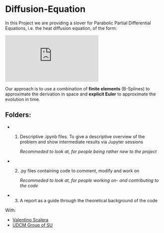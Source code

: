 # Diffusion-Equation
In this Project we are providing a slover for Parabolic Partial Differential Equations, i.e. the heat diffusion equation, of the form: 


 ![Diffusion equation](https://latex.codecogs.com/gif.latex?C%28%5Cvarphi%28x%2Ct%29%29%5Ccdot%5Crho%5Cfrac%7B%5Cpartial%5Cvarphi%28x%2Ct%29%7D%7B%5Cpartial%20t%7D%20%3D%20%5Cfrac%7B%5Cpartial%7D%7B%5Cpartial%20x%7D%5Cleft%28k%28%5Cvarphi%28x%2Ct%29%29%5Ccdot%5Cfrac%7B%5Cpartial%5Cvarphi%28x%2Ct%29%7D%7B%5Cpartial%20x%7D%5Cright%29%20&plus;S%28t%2Cx%29.)
 
 Our approach is to use a combination of **finite elements** (B-Splines) to approximate the derivation in space and **explicit Euler** to approximate the evolution in time.

## Folders:
* 1) Descriptive \.ipynb files. To give a descriptive overview  of the problem and show intermediate results via Jupyter sessions

      *Recommeded to look at, for people being rather new to the project*
 
* 2) \.py files containing code to comment, modify and work on

     *Recommeded to look at, for people working on- and contributing to the code*
     
* 3) A report as a guide through the theoretical background of the code  



With: 
* [Valentino Scalera](https://github.com/VaSca92)
* [UDCM Group of SU](http://udcm.fysik.su.se/)


